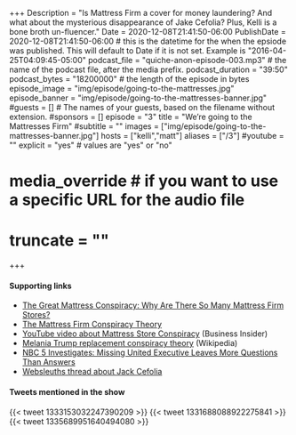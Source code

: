 +++
Description = "Is Mattress Firm a cover for money laundering? And what about the mysterious disappearance of Jake Cefolia? Plus, Kelli is a bone broth un-fluencer."
Date = 2020-12-08T21:41:50-06:00
PublishDate = 2020-12-08T21:41:50-06:00 # this is the datetime for the when the epsiode was published. This will default to Date if it is not set. Example is "2016-04-25T04:09:45-05:00"
podcast_file = "quiche-anon-episode-003.mp3" # the name of the podcast file, after the media prefix.
podcast_duration = "39:50"
podcast_bytes = "18200000" # the length of the episode in bytes
episode_image = "img/episode/going-to-the-mattresses.jpg"
episode_banner = "img/episode/going-to-the-mattresses-banner.jpg"
#guests = [] # The names of your guests, based on the filename without extension.
#sponsors = []
episode = "3"
title = "We’re going to the Mattresses Firm"
#subtitle = ""
images = ["img/episode/going-to-the-mattresses-banner.jpg"]
hosts = ["kelli","matt"]
aliases = ["/3"]
#youtube = ""
explicit = "yes" # values are "yes" or "no"
# media_override # if you want to use a specific URL for the audio file
# truncate = ""
+++
#### Supporting links
- [The Great Mattress Conspiracy: Why Are There So Many Mattress Firm Stores?](https://www.wbur.org/endlessthread/2018/09/21/the-great-mattress-conspiracy)
- [The Mattress Firm Conspiracy Theory](https://www.businessinsider.com/brought-to-you-by-podcast-btyb-mattress-firm-conspiracy)
- [YouTube video about Mattress Store Conspiracy](https://www.youtube.com/watch?v=X3ziP9JrlQk) (Business Insider)
- [Melania Trump replacement conspiracy theory](https://en.wikipedia.org/wiki/Melania_Trump_replacement_conspiracy_theory) (Wikipedia)
- [NBC 5 Investigates: Missing United Executive Leaves More Questions Than Answers](https://www.nbcchicago.com/news/local/nbc-5-investigates-missing-united-executive-leaves-more-questions-than-answers/2352911/)
- [Websleuths thread about Jack Cefolia](https://www.websleuths.com/forums/threads/il-jake-cefolia-49-jogging-car-found-svp-of-united-airlines-chicago-6-aug-2020.537331/)

#### Tweets mentioned in the show

{{< tweet 1333153032247390209 >}}
{{< tweet 1331688088922275841 >}}
{{< tweet 1335689951640494080 >}}
